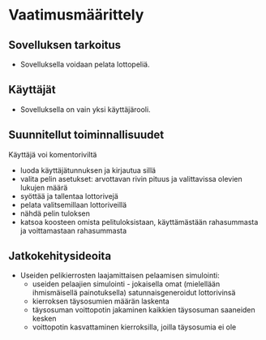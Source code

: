 # Vaatimusmäärittely

## Sovelluksen tarkoitus

- Sovelluksella voidaan pelata lottopeliä.

## Käyttäjät

- Sovelluksella on vain yksi käyttäjärooli.

## Suunnitellut toiminnallisuudet

Käyttäjä voi komentoriviltä
- luoda käyttäjätunnuksen ja kirjautua sillä
- valita pelin asetukset: arvottavan rivin pituus ja valittavissa olevien lukujen määrä
- syöttää ja tallentaa lottorivejä
- pelata valitsemillaan lottoriveillä
- nähdä pelin tuloksen
- katsoa koosteen omista pelituloksistaan, käyttämästään rahasummasta ja voittamastaan rahasummasta

## Jatkokehitysideoita

- Useiden pelikierrosten laajamittaisen pelaamisen simulointi: 
  - useiden pelaajien simulointi - jokaisella omat (mielellään ihmismäisellä painotuksella) satunnaisgeneroidut lottorivinsä
  - kierroksen täysosumien määrän laskenta
  - täysosuman voittopotin jakaminen kaikkien täysosuman saaneiden kesken
  - voittopotin kasvattaminen kierroksilla, joilla täysosumia ei ole

